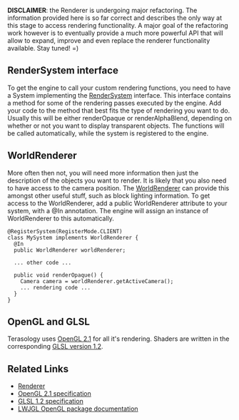 **DISCLAIMER**: the Renderer is undergoing major refactoring. The information provided here is so far correct and describes the only way at this stage to access rendering functionality. A major goal of the refactoring work however is to eventually provide a much more powerful API that will allow to expand, improve and even replace the renderer functionality available. Stay tuned! =)

## RenderSystem interface
To get the engine to call your custom rendering functions, you need to have a System implementing the [RenderSystem](http://jenkins.terasology.org/job/Terasology/javadoc/index.html?org/terasology/entitySystem/systems/RenderSystem.html) interface. This interface contains a method for some of the rendering passes executed by the engine. Add your code to the method that best fits the type of rendering you want to do.
Usually this will be either renderOpaque or renderAlphaBlend, depending on whether or not you want to display transparent objects. The functions will be called automatically, while the system is registered to the engine.

## WorldRenderer
More often then not, you will need more information then just the description of the objects you want to render. It is likely that you also need to have access to the camera position. The [WorldRenderer](http://jenkins.terasology.org/job/Terasology/javadoc/index.html?org/terasology/rendering/world/WorldRenderer.html) can provide this amongst other useful stuff, such as block lighting information. To get access to the WorldRenderer, add a public WorldRenderer attribute to your system, with a @In annotation. The engine will assign an instance of WorldRenderer to this automatically.

    @RegisterSystem(RegisterMode.CLIENT)
    class MySystem implements WorldRenderer {
      @In
      public WorldRenderer worldRenderer;
      
      ... other code ...
 
      public void renderOpaque() {
        Camera camera = worldRenderer.getActiveCamera();
        ... rendering code ...
      }
    }

## OpenGL and GLSL
Terasology uses [OpenGL 2.1](https://www.opengl.org/sdk/docs/man2/) for all it's rendering. Shaders are written in the corresponding [GLSL version 1.2](https://www.opengl.org/registry/doc/GLSLangSpec.Full.1.20.8.pdf).

## Related Links
* [Renderer](Renderer.md)
* [OpenGL 2.1 specification](https://www.opengl.org/sdk/docs/man2/)
* [GLSL 1.2 specification](https://www.opengl.org/registry/doc/GLSLangSpec.Full.1.20.8.pdf)
* [LWJGL OpenGL package documentation](http://javadoc.lwjgl.org/index.html?org/lwjgl/opengl/package-summary.html)